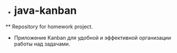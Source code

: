 * # java-kanban
** Repository for homework project.
* Приложение Kanban для удобной и эффективной организации работы над задачами.
